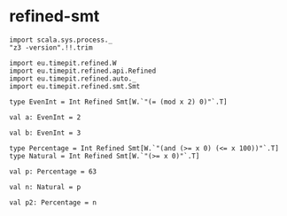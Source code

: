 # refined-smt

```tut
import scala.sys.process._
"z3 -version".!!.trim
```

```tut:silent
import eu.timepit.refined.W
import eu.timepit.refined.api.Refined
import eu.timepit.refined.auto._
import eu.timepit.refined.smt.Smt
```

```tut
type EvenInt = Int Refined Smt[W.`"(= (mod x 2) 0)"`.T]

val a: EvenInt = 2
```

```tut:fail
val b: EvenInt = 3
```

```tut
type Percentage = Int Refined Smt[W.`"(and (>= x 0) (<= x 100))"`.T]
type Natural = Int Refined Smt[W.`"(>= x 0)"`.T]

val p: Percentage = 63

val n: Natural = p
```

```tut:fail
val p2: Percentage = n
```
